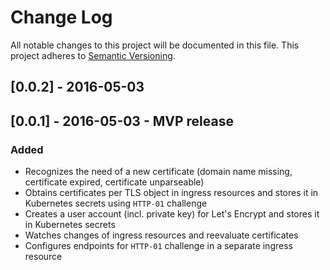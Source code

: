 # Change Log
All notable changes to this project will be documented in this file.
This project adheres to [Semantic Versioning](http://semver.org/).


## [0.0.2] - 2016-05-03

## [0.0.1] - 2016-05-03 - MVP release
### Added
- Recognizes the need of a new certificate (domain name missing, certificate expired, certificate unparseable)
- Obtains certificates per TLS object in ingress resources and stores it in Kubernetes secrets using `HTTP-01` challenge
- Creates a user account (incl. private key) for Let's Encrypt and stores it in Kubernetes secrets
- Watches changes of ingress resources and reevaluate certificates
- Configures endpoints for `HTTP-01` challenge in a separate ingress resource
